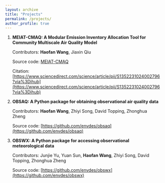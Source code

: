 ```yaml
---
layout: archive
title: "Projects"
permalink: /projects/
author_profile: true
---
```


1. **MEIAT-CMAQ: A Modular Emission Inventory Allocation Tool for Community Multiscale Air Quality Model**

    Contributors: **Haofan Wang**, Jiaxin Qiu

    Source code: [MEIAT-CMAQ](https://github.com/Airwhf/MEIAT-CMAQ)

    Citation: [https://www.sciencedirect.com/science/article/pii/S1352231024002796?via%3Dihub](https://www.sciencedirect.com/science/article/pii/S1352231024002796?via%3Dihub)

2. **OBSAQ: A Python package for obtaining observational air quality data**

    Contributors: **Haofan Wang**, Zhiyi Song, David Topping, Zhonghua Zheng

    Source code: [https://github.com/envdes/obsaq](https://github.com/envdes/obsaq)

3. **OBSWX: A Python package for accessing observational meteorological data**

    Contributors: Junjie Yu, Yuan Sun, **Haofan Wang**, Zhiyi Song, David Topping, Zhonghua Zheng

    Source code: [https://github.com/envdes/obswx](https://github.com/envdes/obswx)

